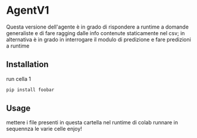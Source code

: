 # AgentV1

Questa versione dell'agente è in grado di rispondere a runtime a domande generaliste e di fare ragging dalle info contenute staticamente nel csv; in alternativa è in grado in interrogare il modulo di predizione e fare predizioni a runtime

## Installation

run cella 1

```bash
pip install foobar
```

## Usage

mettere i file presenti in questa cartella nel runtime di colab
runnare in sequennza le varie celle 
enjoy!

